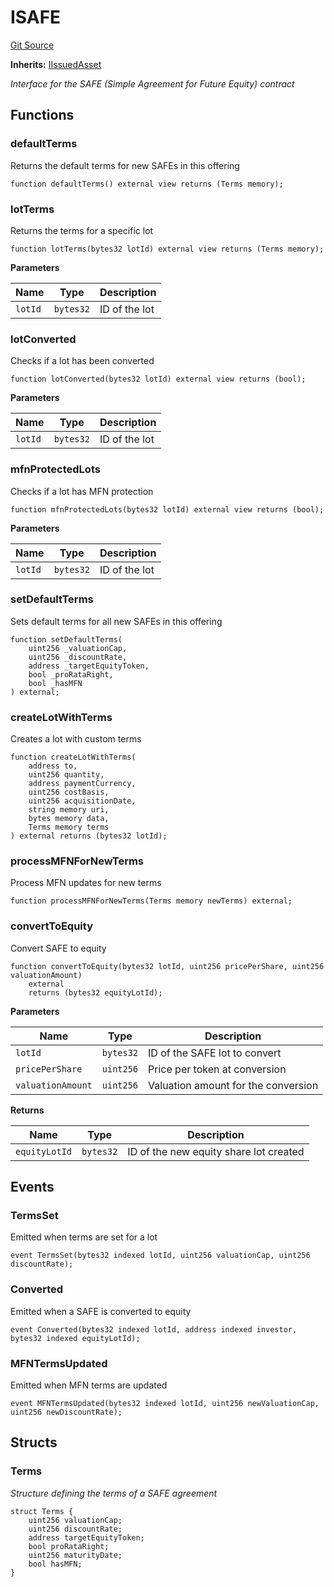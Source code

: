 # ISAFE
[Git Source](https://github.com/capsign/protocol/blob/dfa6820124c5610a6bfa06329447dbae7c24bc0a/src/Tokenization/assets/interfaces/ISAFE.sol)

**Inherits:**
[IIssuedAsset](/src/Tokenization/assets/interfaces/IIssuedAsset.sol/interface.IIssuedAsset.md)

*Interface for the SAFE (Simple Agreement for Future Equity) contract*


## Functions
### defaultTerms

Returns the default terms for new SAFEs in this offering


```solidity
function defaultTerms() external view returns (Terms memory);
```

### lotTerms

Returns the terms for a specific lot


```solidity
function lotTerms(bytes32 lotId) external view returns (Terms memory);
```
**Parameters**

|Name|Type|Description|
|----|----|-----------|
|`lotId`|`bytes32`|ID of the lot|


### lotConverted

Checks if a lot has been converted


```solidity
function lotConverted(bytes32 lotId) external view returns (bool);
```
**Parameters**

|Name|Type|Description|
|----|----|-----------|
|`lotId`|`bytes32`|ID of the lot|


### mfnProtectedLots

Checks if a lot has MFN protection


```solidity
function mfnProtectedLots(bytes32 lotId) external view returns (bool);
```
**Parameters**

|Name|Type|Description|
|----|----|-----------|
|`lotId`|`bytes32`|ID of the lot|


### setDefaultTerms

Sets default terms for all new SAFEs in this offering


```solidity
function setDefaultTerms(
    uint256 _valuationCap,
    uint256 _discountRate,
    address _targetEquityToken,
    bool _proRataRight,
    bool _hasMFN
) external;
```

### createLotWithTerms

Creates a lot with custom terms


```solidity
function createLotWithTerms(
    address to,
    uint256 quantity,
    address paymentCurrency,
    uint256 costBasis,
    uint256 acquisitionDate,
    string memory uri,
    bytes memory data,
    Terms memory terms
) external returns (bytes32 lotId);
```

### processMFNForNewTerms

Process MFN updates for new terms


```solidity
function processMFNForNewTerms(Terms memory newTerms) external;
```

### convertToEquity

Convert SAFE to equity


```solidity
function convertToEquity(bytes32 lotId, uint256 pricePerShare, uint256 valuationAmount)
    external
    returns (bytes32 equityLotId);
```
**Parameters**

|Name|Type|Description|
|----|----|-----------|
|`lotId`|`bytes32`|ID of the SAFE lot to convert|
|`pricePerShare`|`uint256`|Price per token at conversion|
|`valuationAmount`|`uint256`|Valuation amount for the conversion|

**Returns**

|Name|Type|Description|
|----|----|-----------|
|`equityLotId`|`bytes32`|ID of the new equity share lot created|


## Events
### TermsSet
Emitted when terms are set for a lot


```solidity
event TermsSet(bytes32 indexed lotId, uint256 valuationCap, uint256 discountRate);
```

### Converted
Emitted when a SAFE is converted to equity


```solidity
event Converted(bytes32 indexed lotId, address indexed investor, bytes32 indexed equityLotId);
```

### MFNTermsUpdated
Emitted when MFN terms are updated


```solidity
event MFNTermsUpdated(bytes32 indexed lotId, uint256 newValuationCap, uint256 newDiscountRate);
```

## Structs
### Terms
*Structure defining the terms of a SAFE agreement*


```solidity
struct Terms {
    uint256 valuationCap;
    uint256 discountRate;
    address targetEquityToken;
    bool proRataRight;
    uint256 maturityDate;
    bool hasMFN;
}
```

